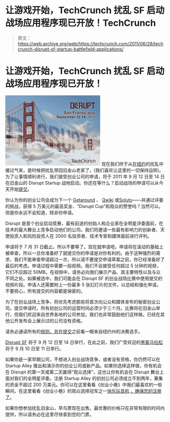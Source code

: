 # 让游戏开始，TechCrunch 扰乱 SF 启动战场应用程序现已开放！TechCrunch

> 原文：<https://web.archive.org/web/https://techcrunch.com/2011/06/28/techcrunch-disrupt-sf-startup-battlefield-applications/>

# 让游戏开始，TechCrunch 扰乱 SF 启动战场应用程序现已开放！

[![](img/b2407f666f2d2c8accb2ae2776a66073.png "-3")](https://web.archive.org/web/20221205180920/https://beta.techcrunch.com/wp-content/uploads/2011/06/35.jpg) 现在我们终于从[在纽约](https://web.archive.org/web/20221205180920/http://disrupt.beta.techcrunch.com/NYC2011/)的扰乱中缓过气来，是时候把扰乱带回旧金山老家了。(我们喜欢让这里的一切保持运转)。为了让事情顺利进行，我们接受创业公司的申请，将于 2011 年 9 月 12 日至 14 日在旧金山的 Disrupt Startup 战地启动。你还在等什么？启动战场的申请可以从今天开始[提交](https://web.archive.org/web/20221205180920/http://apply.tcdisrupt.com/)。

你认为你的创业公司会成为下一个 [Getaround](https://web.archive.org/web/20221205180920/https://beta.techcrunch.com/2011/05/25/and-the-winner-of-techcrunch-disrupt-nyc-is-getaround/) 、 [Qwiki](https://web.archive.org/web/20221205180920/https://beta.techcrunch.com/2010/09/29/qwiki-techcrunch-disrupt-winner/) 或[Soluto](https://web.archive.org/web/20221205180920/https://beta.techcrunch.com/2010/05/26/techcrunch-disrupt-winner-soluto/)——并通过评委的挑战，获得 5 万美元的最高奖金、“Disrupt Cup”和观众的赞誉吗？当然可以。但是你永远不会知道，除非你申请。

Disrupt 是首个创业启动竞赛，最有前途的创始人和企业家在全明星评委面前，在技术的最大舞台上竞争启动他们的公司。我们将邀请一些最有影响力的创新者、天使投资人和风险投资人在 2000 名投资者、技术专家和媒体面前进行评判。

申请将于 7 月 31 日截止。所以不要等了。现在就申请吧。申请将在滚动的基础上被审查，所以一旦你准备好了就提交你的申请是对你有利的。由于这种强烈的需求，我们不能审查申请超过一次，所以请不要提交申请草案之前，你已经准备好了最后的考虑。申请过程中需要一段视频。我们不会接受任何超过 5 分钟的视频，它们不应超过 50MB。在视频中，请务必向我们展示产品、其主要特性以及与众不同之处。如果被选中，我们可能会在 Disrupt SF 的创业战场比赛中使用提交的视频片段。申请人还需要附上一份最多 5 张幻灯片的文件，以总结和强化申请。不要担心，所有提交的内容都是保密的。

为了在创业战场上竞争，将优先考虑那些将首次向公众和媒体发布的秘密创业公司。提交申请时，所有初创公司的运营时间必须少于三个月。比赛将在旧金山举行，但我们欢迎来自世界各地的公司参加，我们也非常鼓励他们这样做。已经在其他公开发布会上展示过的公司没有资格。

请务必通读所有的[规则，并在提交](https://web.archive.org/web/20221205180920/http://disrupt.beta.techcrunch.com/NYC2011/battlefield/)之前看一眼来自纽约州的决赛选手。

[Disrupt SF](https://web.archive.org/web/20221205180920/http://disrupt.beta.techcrunch.com/SF2011/) 将于 9 月 12 日至 14 日举行，在此之前，我们广受欢迎的[黑客马拉松](https://web.archive.org/web/20221205180920/http://disrupt.beta.techcrunch.com/NYC2011/hackathon/)将于 9 月 10 日至 11 日举行。

如果你是一家早期公司，不想进入创业战场竞争，或者没有资格，你仍然可以在 Startup Alley 推出和演示你的创业公司或新产品。如果你选择这样做，你有机会在 Disrupt 的第一天或第二天赢得“观众选择”，这也让你有机会在 Disrupt 舞台上面对我们的全明星评委。注册 Startup Alley 的初创公司必须成立不到两年，筹集的资金不超过 200 万美元。你可以在这里看看《创业小巷》中我们最喜欢的一些瞬间，在这里看看《创业小巷》的观众选择冠军之一[快乐玩具机](https://web.archive.org/web/20221205180920/http://www.crunchbase.com/company/happy-toy-machine) [。确保您的](https://web.archive.org/web/20221205180920/https://beta.techcrunch.com/2011/05/23/happy-toy-machine-allows-you-to-build-your-own-plush-toys/)[注册了](https://web.archive.org/web/20221205180920/http://techcrunchdisrupt2011sfstartupalley.eventbrite.com/)。

如果你想参加扰乱旧金山，早鸟票现在出售。最优惠的价格只在非常有限的时间内提供，所以请务必在这里尽快拿到您的门票。